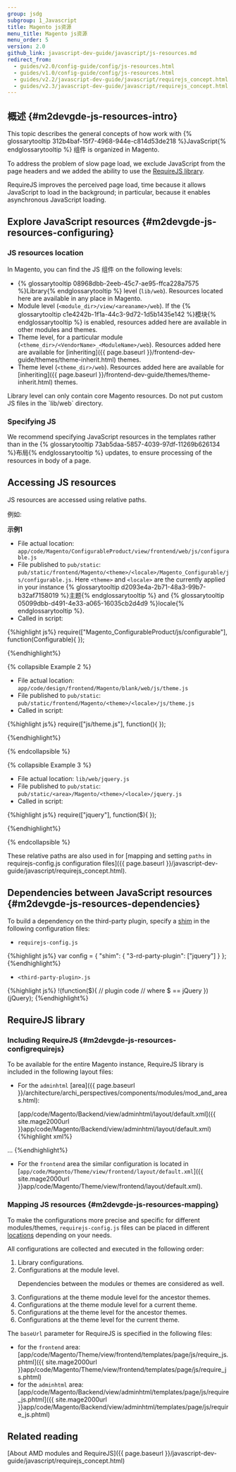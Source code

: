 ```yaml
---
group: jsdg
subgroup: 1_Javascript
title: Magento js资源
menu_title: Magento js资源
menu_order: 5
version: 2.0
github_link: javascript-dev-guide/javascript/js-resources.md
redirect_from:
  - guides/v2.0/config-guide/config/js-resources.html
  - guides/v1.0/config-guide/config/js-resources.html
  - guides/v2.2/javascript-dev-guide/javascript/requirejs_concept.html
  - guides/v2.3/javascript-dev-guide/javascript/requirejs_concept.html
---
```


## 概述 {#m2devgde-js-resources-intro}

This topic describes the general concepts of how work with {% glossarytooltip 312b4baf-15f7-4968-944e-c814d53de218 %}JavaScript{% endglossarytooltip %} 组件 is organized in Magento.

To address the problem of slow page load, we exclude JavaScript from the page headers and we added the ability to use the <a href="http://requirejs.org" target="_blank">RequireJS library</a>.

RequireJS improves the perceived page load, time because it allows JavaScript to load in the background; in particular, because it enables asynchronous JavaScript loading.

## Explore JavaScript resources {#m2devgde-js-resources-configuring}

### JS resources location

In Magento, you can find the JS 组件 on the following levels:

*   {% glossarytooltip 08968dbb-2eeb-45c7-ae95-ffca228a7575 %}Library{% endglossarytooltip %} level (`lib/web`). Resources located here are available in any place in Magento.
*	Module level (`<module_dir>/view/<areaname>/web`). If the {% glossarytooltip c1e4242b-1f1a-44c3-9d72-1d5b1435e142 %}模块{% endglossarytooltip %} is enabled, resources added here are available in other modules and themes.
*	Theme level, for a particular module (`<theme_dir>/<VendorName>_<ModuleName>/web`). Resources added here are available for [inheriting]({{ page.baseurl }}/frontend-dev-guide/themes/theme-inherit.html) themes.
*	Theme level  (`<theme_dir>/web`). Resources added here are available for [inheriting]({{ page.baseurl }}/frontend-dev-guide/themes/theme-inherit.html) themes.

<div class="bs-callout bs-callout-info" id="info" markdown="1">
Library level can only contain core Magento resources. Do not put custom JS files in  the `lib/web` directory.
</div>


### Specifying JS
We recommend specifying JavaScript resources in the templates rather than in the {% glossarytooltip 73ab5daa-5857-4039-97df-11269b626134 %}布局{% endglossarytooltip %} updates, to ensure processing of the resources in body of a page.

## Accessing JS resources

JS resources are accessed using relative paths.

例如:

**示例1**

- File actual location: `app/code/Magento/ConfigurableProduct/view/frontend/web/js/configurable.js`
- File published to `pub/static`: `pub/static/frontend/Magento/<theme>/<locale>/Magento_Configurable/js/configurable.js`. Here `<theme>` and `<locale>` are the currently applied in your instance {% glossarytooltip d2093e4a-2b71-48a3-99b7-b32af7158019 %}主题{% endglossarytooltip %} and {% glossarytooltip 05099dbb-d491-4e33-a065-16035cb2d4d9 %}locale{% endglossarytooltip %}.
- Called in script:

{%highlight js%}
require(["Magento_ConfigurableProduct/js/configurable"], function(Configurable){
   });

{%endhighlight%}


{% collapsible Example 2 %}

- File actual location: `app/code/design/frontend/Magento/blank/web/js/theme.js`
- File published to `pub/static`: `pub/static/frontend/Magento/<theme>/<locale>/js/theme.js`
- Called in script:

{%highlight js%}
require(["js/theme.js"], function(){
   });

{%endhighlight%}

{% endcollapsible %}


{% collapsible Example 3 %}
- File actual location: `lib/web/jquery.js`
- File published to `pub/static`: `pub/static/<area>/Magento/<theme>/<locale>/jquery.js`
- Called in script:

{%highlight js%}
require(["jquery"], function($){
   });

{%endhighlight%}

{% endcollapsible %}


These relative paths are also used in for [mapping and setting `paths` in requirejs-config.js configuration files]({{ page.baseurl }}/javascript-dev-guide/javascript/requirejs_concept.html).

## Dependencies between JavaScript resources {#m2devgde-js-resources-dependencies}

To build a dependency on the third-party plugin, specify a <a href="http://requirejs.org/docs/api.html#config-shim" target="_blank">shim</a> in the following configuration files:

 - `requirejs-config.js`

{%highlight js%}
var config = {
  "shim": {
    "3-rd-party-plugin": ["jquery"]
  }
};
{%endhighlight%}


 - `<third-party-plugin>.js`

{%highlight js%}
!(function($){
  // plugin code
  // where $ == jQuery
})(jQuery);
{%endhighlight%}


## RequireJS library

### Including RequireJS {#m2devgde-js-resources-configrequirejs}

To be available for the entire Magento instance, RequireJS library is included in the following layout files:

 * For the `adminhtml` [area]({{ page.baseurl }}/architecture/archi_perspectives/components/modules/mod_and_areas.html):

    [app/code/Magento/Backend/view/adminhtml/layout/default.xml]({{ site.mage2000url }}app/code/Magento/Backend/view/adminhtml/layout/default.xml)
{%highlight xml%}
<page xmlns:xsi="http://www.w3.org/2001/XMLSchema-instance" layout="admin-1column" xsi:noNamespaceSchemaLocation="urn:magento:framework:View/Layout/etc/page_configuration.xsd">
    <head>
        <title>Magento Admin</title>
        <meta name="viewport" content="width=1024"/>
        <meta name="format-detection" content="telephone=no"/>
  <!-- Here's the library included -->       
		<link src="requirejs/require.js"/>
        <css src="extjs/resources/css/ext-all.css"/>
        <css src="extjs/resources/css/ytheme-magento.css"/>
    </head>
    <body>
        <attribute name="id" value="html-body"/>
       <!-- Here's the basic configuration file require_js.phtml specified -->   
	 <block name="require.js" class="Magento\Backend\Block\Page\RequireJs" template="Magento_Backend::page/js/require_js.phtml"/>
        <referenceContainer name="global.notices">
            <block class="Magento\Backend\Block\Page\Notices" name="global_notices" as="global_notices" template="page/notices.phtml"/>
        </referenceContainer>
        <referenceContainer name="header">
            ...
        <referenceContainer name="after.body.start">
            <!-- Here's the main configuration file requirejs-config.js specified -->
			<block class="Magento\RequireJs\Block\Html\Head\Config" name="requirejs-config"/>
            <block class="Magento\Translation\Block\Html\Head\Config" name="translate-config"/>
            <block class="Magento\Translation\Block\Js" name="translate" template="Magento_Translation::translate.phtml"/>
            <block class="Magento\Framework\View\Element\Js\组件" name="head.组件" as="组件" template="Magento_Backend::page/js/组件.phtml"/>
            <block class="Magento\Framework\View\Element\Html\Calendar" name="head.calendar" as="calendar" template="Magento_Backend::page/js/calendar.phtml"/>
        </referenceContainer>
    </body>
{%endhighlight%}

* For the `frontend` area the similar configuration is located in [`app/code/Magento/Theme/view/frontend/layout/default.xml`]({{ site.mage2000url }}app/code/Magento/Theme/view/frontend/layout/default.xml).

### Mapping JS resources {#m2devgde-js-resources-mapping}

To make the configurations more precise and specific for different modules/themes, `requirejs-config.js` files can be placed in different [locations](#m2devgde-js-resources-configuring) depending on your needs.

All configurations are collected and executed in the following order:

<ol>
<li>Library configurations.</li>

<li>Configurations at the module level.</li>

  <div class="bs-callout bs-callout-warning" id="warning">
    <p>Dependencies between the modules or themes are considered as well.</p>
  </div>

<li>Configurations at the theme module level for the ancestor themes.</li>

<li>Configurations at the theme module level for a current theme.</li>

<li>Configurations at the theme level for the ancestor themes.</li>

<li>Configurations at the theme level for the current theme.</li>
</ol>

The `baseUrl` parameter for RequireJS is specified in the following files:

* for the `frontend` area: [app/code/Magento/Theme/view/frontend/templates/page/js/require_js.phtml]({{ site.mage2000url }}app/code/Magento/Theme/view/frontend/templates/page/js/require_js.phtml)
* for the `adminhtml` area: [app/code/Magento/Backend/view/adminhtml/templates/page/js/require_js.phtml]({{ site.mage2000url }}app/code/Magento/Backend/view/adminhtml/templates/page/js/require_js.phtml)


## Related reading

[About AMD modules and RequireJS]({{ page.baseurl }}/javascript-dev-guide/javascript/requirejs_concept.html)
